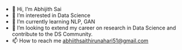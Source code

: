 - 👋 Hi, I’m Abhijith Sai
- 👀 I’m interested in Data Science
- 🌱 I’m currently learning NLP, GAN
- 💞️ I’m looking to extend my career on research in Data Science and contribute to the DS Community.
- 📫 How to reach me abhiithsaithirunahari51@gmail.com

<!---
Abhijithsai451/Abhijithsai451 is a ✨ special ✨ repository because its `README.md` (this file) appears on your GitHub profile.
You can click the Preview link to take a look at your changes.
--->
